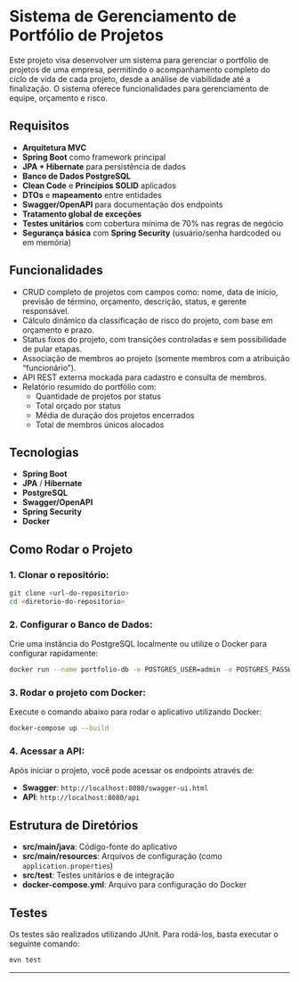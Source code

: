 
# Sistema de Gerenciamento de Portfólio de Projetos

Este projeto visa desenvolver um sistema para gerenciar o portfólio de projetos de uma empresa, permitindo o acompanhamento completo do ciclo de vida de cada projeto, desde a análise de viabilidade até a finalização. O sistema oferece funcionalidades para gerenciamento de equipe, orçamento e risco.

## Requisitos

- **Arquitetura MVC**
- **Spring Boot** como framework principal
- **JPA + Hibernate** para persistência de dados
- **Banco de Dados PostgreSQL**
- **Clean Code** e **Princípios SOLID** aplicados
- **DTOs** e **mapeamento** entre entidades
- **Swagger/OpenAPI** para documentação dos endpoints
- **Tratamento global de exceções**
- **Testes unitários** com cobertura mínima de 70% nas regras de negócio
- **Segurança básica** com **Spring Security** (usuário/senha hardcoded ou em memória)

## Funcionalidades

- CRUD completo de projetos com campos como: nome, data de início, previsão de término, orçamento, descrição, status, e gerente responsável.
- Cálculo dinâmico da classificação de risco do projeto, com base em orçamento e prazo.
- Status fixos do projeto, com transições controladas e sem possibilidade de pular etapas.
- Associação de membros ao projeto (somente membros com a atribuição “funcionário”).
- API REST externa mockada para cadastro e consulta de membros.
- Relatório resumido do portfólio com:
    - Quantidade de projetos por status
    - Total orçado por status
    - Média de duração dos projetos encerrados
    - Total de membros únicos alocados

## Tecnologias

- **Spring Boot**
- **JPA** / **Hibernate**
- **PostgreSQL**
- **Swagger/OpenAPI**
- **Spring Security**
- **Docker**

## Como Rodar o Projeto

### 1. Clonar o repositório:

```bash
git clone <url-do-repositorio>
cd <diretorio-do-repositorio>
```

### 2. Configurar o Banco de Dados:

Crie uma instância do PostgreSQL localmente ou utilize o Docker para configurar rapidamente:

```bash
docker run --name portfolio-db -e POSTGRES_USER=admin -e POSTGRES_PASSWORD=admin -e POSTGRES_DB=portfolio -p 5432:5432 -d postgres
```

### 3. Rodar o projeto com Docker:

Execute o comando abaixo para rodar o aplicativo utilizando Docker:

```bash
docker-compose up --build
```

### 4. Acessar a API:

Após iniciar o projeto, você pode acessar os endpoints através de:

- **Swagger**: `http://localhost:8080/swagger-ui.html`
- **API**: `http://localhost:8080/api`

## Estrutura de Diretórios

- **src/main/java**: Código-fonte do aplicativo
- **src/main/resources**: Arquivos de configuração (como `application.properties`)
- **src/test**: Testes unitários e de integração
- **docker-compose.yml**: Arquivo para configuração do Docker

## Testes

Os testes são realizados utilizando JUnit. Para rodá-los, basta executar o seguinte comando:

```bash
mvn test
```
---


